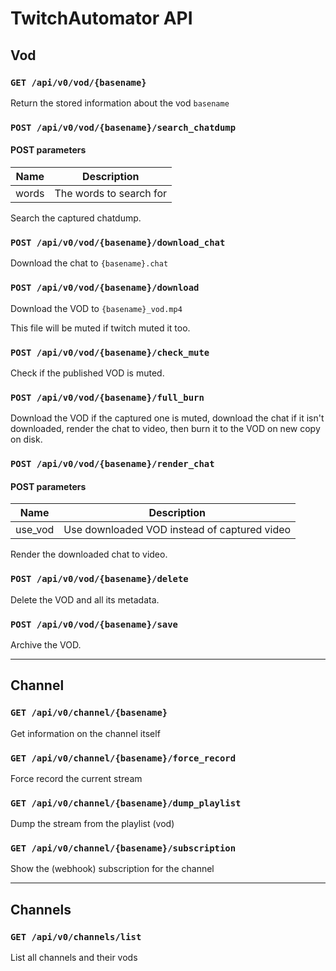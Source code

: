 # TwitchAutomator API
## Vod

### `GET /api/v0/vod/{basename}`
Return the stored information about the vod `basename`

### `POST /api/v0/vod/{basename}/search_chatdump`
#### POST parameters
|Name |Description            |
|-----|-----------------------|
|words|The words to search for|

Search the captured chatdump.

### `POST /api/v0/vod/{basename}/download_chat`
Download the chat to `{basename}.chat`

### `POST /api/v0/vod/{basename}/download`
Download the VOD to `{basename}_vod.mp4`

This file will be muted if twitch muted it too.

### `POST /api/v0/vod/{basename}/check_mute`
Check if the published VOD is muted.

### `POST /api/v0/vod/{basename}/full_burn`

Download the VOD if the captured one is muted, download the chat if it isn't downloaded, render the chat to video, then burn it to the VOD on new copy on disk.

### `POST /api/v0/vod/{basename}/render_chat`
#### POST parameters
|Name   |Description                                 |
|-------|--------------------------------------------|
|use_vod|Use downloaded VOD instead of captured video|

Render the downloaded chat to video.

### `POST /api/v0/vod/{basename}/delete`
Delete the VOD and all its metadata.

### `POST /api/v0/vod/{basename}/save`
Archive the VOD.

---

## Channel

### `GET /api/v0/channel/{basename}`
Get information on the channel itself

### `GET /api/v0/channel/{basename}/force_record`
Force record the current stream

### `GET /api/v0/channel/{basename}/dump_playlist`
Dump the stream from the playlist (vod)

### `GET /api/v0/channel/{basename}/subscription`
Show the (webhook) subscription for the channel

---
## Channels
### `GET /api/v0/channels/list`
List all channels and their vods

